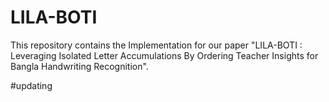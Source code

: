 # LILA-BOTI
This repository contains the Implementation for our paper "LILA-BOTI : Leveraging Isolated Letter Accumulations By Ordering Teacher Insights for Bangla Handwriting Recognition".


#updating
